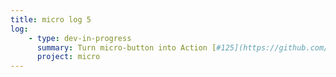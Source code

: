 ```yaml
---
title: micro log 5
log:
    - type: dev-in-progress
      summary: Turn micro-button into Action [#125](https://github.com/noyainrain/micro/issues/125)
      project: micro
---
```


